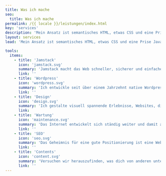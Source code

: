 ```yaml
---
title: Was ich mache
seo:
  title: Was ich mache
permalink: /{{ locale }}/leistungen/index.html
key: 'services'
description: 'Mein Ansatz ist semantisches HTML, etwas CSS und eine Prise JavaScript. Ich lege Wert auf Leistung, Barrierefreiheit, intuitive Bedienung und langfristigen Kundenservice. Und: Webseiten sollen Spaß machen!'
layout: services
lead: 'Mein Ansatz ist semantisches HTML, etwas CSS und eine Prise JavaScript. Ich lege Wert auf Leistung, Barrierefreiheit, intuitive Bedienung und langfristigen Kundenservice. Und: Webseiten sollen Spaß machen!'

tools:
  items:
    - title: 'Jamstack'
      icon: 'jamstack.svg'
      summary: 'Jamstack macht das Web schneller, sicherer und einfacher zu skalieren. Es gibt mir als Entwicklerin unbegrenzte Freiheit und ich kann mit den besten Tools für das Projekt arbeiten.'
      link: ''
    - title: 'Wordpress'
      icon: 'wordpress.svg'
      summary: 'Ich entwickle seit über einem Jahrzehnt native Wordpress-Themes. Ich biete auch die Übertragung bestehender Wordpress-Umgebungen zur Jamstack-Architektur an, optional mit Wordpress als Headless CMS.'
      link: ''
    - title: 'Design'
      icon: 'design.svg'
      summary: 'Ich gestalte visuell spannende Erlebnisse, Websites, die Spaß machen und einfach zu bedienen sind.'
      link:
    - title: 'Wartung'
      icon: 'maintenance.svg'
      summary: 'Das Internet entwickelt sich ständig weiter und damit auch die Tools, die wir zur Erstellung von Websites verwenden. Ich kümmere mich um die optimale Funktionsweise, Sicherheit und Leistung der Websites, die ich für meine Kunden erstelle.'
      link: ''
    - title: 'SEO'
      icon: 'seo.svg'
      summary: 'Das Geheimnis für eine gute Positionierung ist eine Website, die in jeder Hinsicht gut ist: Technisch perfekt, schnell und sicher, klar strukturiert, mit wirklich spannenden Texten. Dabei kann ich dir helfen.'
      link: ''
    - title: 'Contents'
      icon: 'content.svg'
      summary: 'Versuchen wir herauszufinden, was dich von anderen unterscheidet. Etwas Persönliches, das sich auf die Essenz oder die Philosophie des Projekts oder Produkts bezieht.'
      link: ''
---
```

